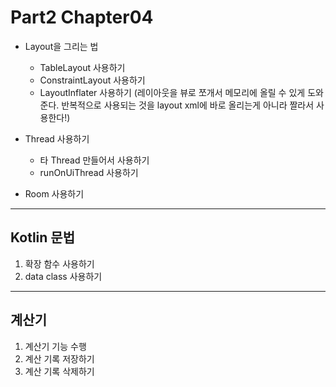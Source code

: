 # Part2 Chapter04

- Layout을 그리는 법

  - TableLayout 사용하기
  - ConstraintLayout 사용하기
  - LayoutInflater 사용하기 (레이아웃을 뷰로 쪼개서 메모리에 올릴 수 있게 도와준다. 반복적으로 사용되는 것을 layout xml에 바로 올리는게 아니라 짤라서 사용한다!)

- Thread 사용하기

  - 타 Thread 만들어서 사용하기
  - runOnUiThread 사용하기

- Room 사용하기

---

## Kotlin 문법

1. 확장 함수 사용하기
2. data class 사용하기

---

## 계산기

1. 계산기 기능 수행
2. 계산 기록 저장하기
3. 계산 기록 삭제하기
